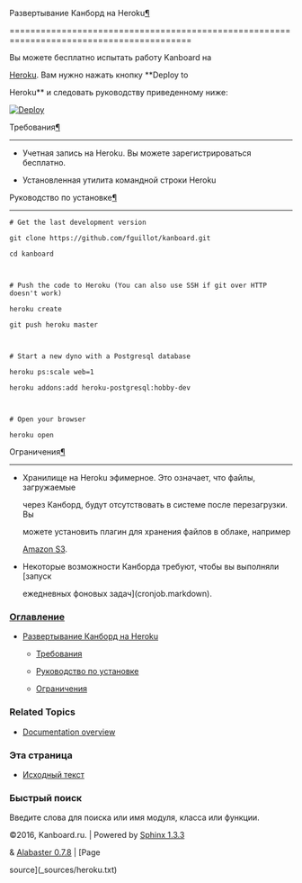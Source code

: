 Развертывание Канборд на Heroku[¶](#deploy-kanboard-on-heroku "Ссылка на этот заголовок")

=========================================================================================



Вы можете бесплатно испытать работу Kanboard на

[Heroku](https://www.heroku.com/). Вам нужно нажать кнопку **Deploy to

Heroku** и следовать руководству приведенному ниже:



[![Deploy](https://www.herokucdn.com/deploy/button.png)](https://heroku.com/deploy?template=https://github.com/fguillot/kanboard)



Требования[¶](#requirements "Ссылка на этот заголовок")

-------------------------------------------------------



-   Учетная запись на Heroku. Вы можете зарегистрироваться бесплатно.



-   Установленная утилита командной строки Heroku



Руководство по установке[¶](#manual-instructions "Ссылка на этот заголовок")

----------------------------------------------------------------------------



    # Get the last development version

    git clone https://github.com/fguillot/kanboard.git

    cd kanboard



    # Push the code to Heroku (You can also use SSH if git over HTTP doesn't work)

    heroku create

    git push heroku master



    # Start a new dyno with a Postgresql database

    heroku ps:scale web=1

    heroku addons:add heroku-postgresql:hobby-dev



    # Open your browser

    heroku open



Ограничения[¶](#limitations "Ссылка на этот заголовок")

-------------------------------------------------------



-   Хранилище на Heroku эфимерное. Это означает, что файлы, загружаемые

    через Канборд, будут отсутствовать в системе после перезагрузки. Вы

    можете установить плагин для хранения файлов в облаке, например

    [Amazon S3](https://github.com/kanboard/plugin-s3).



-   Некоторые возможности Канборда требуют, чтобы вы выполняли [запуск

    ежедневных фоновых задач](cronjob.markdown).



### [Оглавление](index.markdown)



-   [Развертывание Канборд на Heroku](#)

    -   [Требования](#requirements)

    -   [Руководство по установке](#manual-instructions)

    -   [Ограничения](#limitations)



### Related Topics



-   [Documentation overview](index.markdown)



### Эта страница



-   [Исходный текст](_sources/heroku.txt)



### Быстрый поиск



Введите слова для поиска или имя модуля, класса или функции.



©2016, Kanboard.ru. | Powered by [Sphinx 1.3.3](http://sphinx-doc.org/)

& [Alabaster 0.7.8](https://github.com/bitprophet/alabaster) | [Page

source](_sources/heroku.txt)

